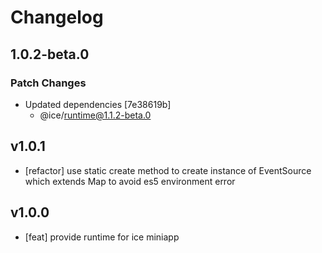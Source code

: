 # Changelog

## 1.0.2-beta.0

### Patch Changes

- Updated dependencies [7e38619b]
  - @ice/runtime@1.1.2-beta.0

## v1.0.1

- [refactor] use static create method to create instance of EventSource which extends Map to avoid es5 environment error

## v1.0.0

- [feat] provide runtime for ice miniapp
